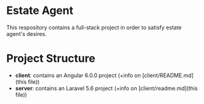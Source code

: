 # Estate Agent

This respository contains a full-stack project in order to satisfy estate agent's desires.

# Project Structure

- **client**: contains an Angular 6.0.0 project (+info on [client/README.md](this file))
- **server**: contains an Laravel 5.6 project (+info on [client/readme.md](this file))